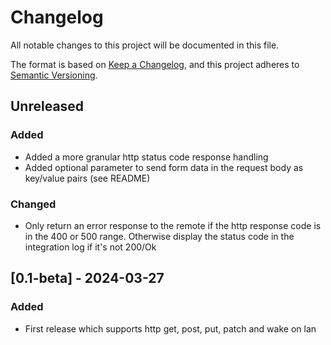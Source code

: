 # Changelog

All notable changes to this project will be documented in this file.

The format is based on [Keep a Changelog](https://keepachangelog.com/en/1.1.0/),
and this project adheres to [Semantic Versioning](https://semver.org/spec/v2.0.0.html).

## Unreleased

### Added

- Added a more granular http status code response handling
- Added optional parameter to send form data in the request body as key/value pairs (see README)

### Changed
- Only return an error response to the remote if the http response code is in the 400 or 500 range. Otherwise display the status code in the integration log if it's not 200/Ok

## [0.1-beta] - 2024-03-27

### Added

- First release which supports http get, post, put, patch and wake on lan
